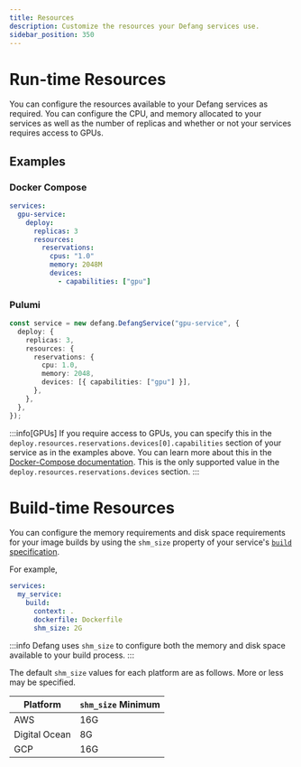 ```yaml
---
title: Resources
description: Customize the resources your Defang services use.
sidebar_position: 350
---
```


# Run-time Resources

You can configure the resources available to your Defang services as required. You can configure the CPU, and memory allocated to your services as well as the number of replicas and whether or not your services requires access to GPUs.

## Examples

### Docker Compose

```yaml
services:
  gpu-service:
    deploy:
      replicas: 3
      resources:
        reservations:
          cpus: "1.0"
          memory: 2048M
          devices:
            - capabilities: ["gpu"]
```

### Pulumi

```typescript
const service = new defang.DefangService("gpu-service", {
  deploy: {
    replicas: 3,
    resources: {
      reservations: {
        cpu: 1.0,
        memory: 2048,
        devices: [{ capabilities: ["gpu"] }],
      },
    },
  },
});
```

:::info[GPUs]
If you require access to GPUs, you can specify this in the `deploy.resources.reservations.devices[0].capabilities` section of your service as in the examples above. You can learn more about this in the [Docker-Compose documentation](https://docs.docker.com/compose/gpu-support/). This is the only supported value in the `deploy.resources.reservations.devices` section.
:::

# Build-time Resources

You can configure the memory requirements and disk space requirements for your image builds by using the `shm_size` property of your service's [`build` specification](https://github.com/compose-spec/compose-spec/blob/main/build.md).

For example,

```yaml
services:
  my_service:
    build:
      context: .
      dockerfile: Dockerfile
      shm_size: 2G
```

:::info
Defang uses `shm_size` to configure both the memory and disk space available to your build process.
:::

The default `shm_size` values for each platform are as follows. More or less may be specified.

| Platform      | `shm_size` Minimum |
| ------------- | ------------------ |
| AWS           | 16G                |
| Digital Ocean | 8G                 |
| GCP           | 16G                |
